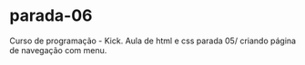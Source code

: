 # parada-06
Curso de programação - Kick. Aula de html e css parada 05/ criando página de navegação com menu. 
